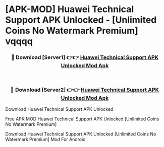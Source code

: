 # [APK-MOD] Huawei Technical Support APK Unlocked - [Unlimited Coins No Watermark Premium] vqqqq



<div align="center">
<h3>🔴 Download [Server1] 👉👉 <a href="https://momento.my/?title=Huawei_Technical_Support_APK_Unlocked">Huawei Technical Support APK Unlocked Mod Apk</a></h3><br>

<h3>🔴 Download [Server2] 👉👉 <a href="https://momento.my/?title=Huawei_Technical_Support_APK_Unlocked">Huawei Technical Support APK Unlocked Mod Apk</a></h3>
</div>



Download Huawei Technical Support APK Unlocked 

Free APK MOD Huawei Technical Support APK Unlocked [Unlimited Coins No Watermark Premium]

Download Huawei Technical Support APK Unlocked [Unlimited Coins No Watermark Premium] Mod For Android
